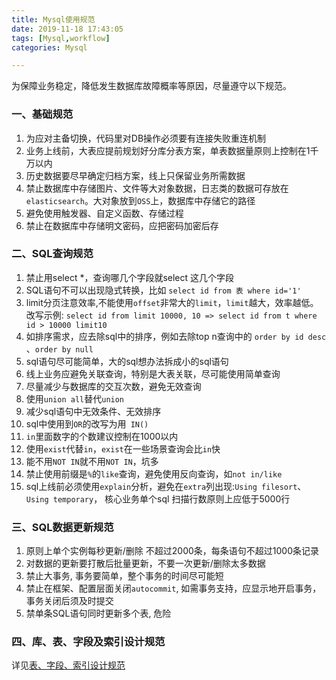 ```yaml
---
title: Mysql使用规范
date: 2019-11-18 17:43:05
tags: [Mysql,workflow]
categories: Mysql

---
```


为保障业务稳定，降低发生数据库故障概率等原因，尽量遵守以下规范。

<!-- more -->

### 一、基础规范

1. 为应对主备切换，代码里对DB操作必须要有连接失败重连机制
2. 业务上线前，大表应提前规划好分库分表方案，单表数据量原则上控制在1千万以内
3. 历史数据要尽早确定归档方案，线上只保留业务所需数据
4. 禁止数据库中存储图片、文件等大对象数据，日志类的数据可存放在`elasticsearch`。大对象放到`OSS`上，数据库中存储它的路径
5. 避免使用触发器、自定义函数、存储过程
6. 禁止在数据库中存储明文密码，应把密码加密后存

### 二、SQL查询规范

1. 禁止用select *，查询哪几个字段就select 这几个字段
2. SQL语句不可以出现隐式转换，比如 `select id from 表 where id='1'`
3. limit分页注意效率,不能使用`offset`非常大的`limit`，`limit`越大，效率越低。改写示例: `select id from limit 10000, 10 => select id from t where id > 10000 limit10`
4. 如排序需求，应去除sql中的排序，例如去除top n查询中的 `order by id desc `、`order by null `
5. sql语句尽可能简单，大的sql想办法拆成小的sql语句
6. 线上业务应避免关联查询，特别是大表关联，尽可能使用简单查询
7. 尽量减少与数据库的交互次数，避免无效查询
8. 使用`union all`替代`union`
9. 减少sql语句中无效条件、无效排序
10. sql中使用到`OR`的改写为用` IN()`
11. `in`里面数字的个数建议控制在1000以内
12. 使用`exist`代替`in`，`exist`在一些场景查询会比`in`快
13. 能不用`NOT IN`就不用`NOT IN`，坑多
14. 禁止使用前缀是`%`的`like`查询，避免使用反向查询，如`not in/like`
15. sql上线前必须使用`explain`分析，避免在`extra`列出现:`Using filesort`、`Using temporary`， 核心业务单个sql 扫描行数原则上应低于5000行

### 三、SQL数据更新规范

1. 原则上单个实例每秒更新/删除 不超过2000条，每条语句不超过1000条记录
2. 对数据的更新要打散后批量更新，不要一次更新/删除太多数据
3. 禁止大事务, 事务要简单，整个事务的时间尽可能短
4. 禁止在框架、配置层面关闭`autocommit`,  如需事务支持，应显示地开启事务，事务关闭后须及时提交
5. 禁单条SQL语句同时更新多个表, 危险

### 四、库、表、字段及索引设计规范 

详见[表、字段、索引设计规范](表、字段、索引设计规范.html)

